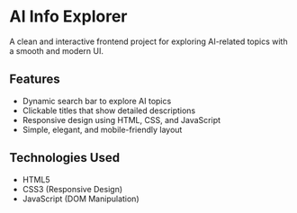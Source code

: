# AI Info Explorer

A clean and interactive frontend project for exploring AI-related topics with a smooth and modern UI.

## Features
- Dynamic search bar to explore AI topics  
- Clickable titles that show detailed descriptions  
- Responsive design using HTML, CSS, and JavaScript  
- Simple, elegant, and mobile-friendly layout  

## Technologies Used
- HTML5  
- CSS3 (Responsive Design)  
- JavaScript (DOM Manipulation)  
